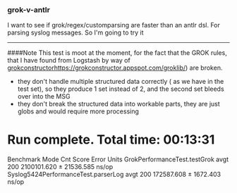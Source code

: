 ### grok-v-antlr

I want to see if grok/regex/customparsing are faster than an antlr dsl. For
parsing syslog messages.
So I'm going to try it

------------------

####Note
This test is moot at the moment, for the fact that the GROK rules, that I have found from
Logstash by way of [grokconstructor]()https://grokconstructor.appspot.com/groklib/) are broken.

- they don't handle multiple structured data correctly ( as we have in the test set), so they produce 1 set instead of 2, and the second set bleeds over into the MSG
- they don't break the structured data into workable parts, they are just globs and would require more processing


# Run complete. Total time: 00:13:31

Benchmark                            Mode  Cnt        Score       Error  Units
GrokPerformanceTest.testGrok         avgt  200  2100101.620 ± 21536.585  ns/op
Syslog5424PerformanceTest.parserLog  avgt  200   172587.608 ±  1672.403  ns/op